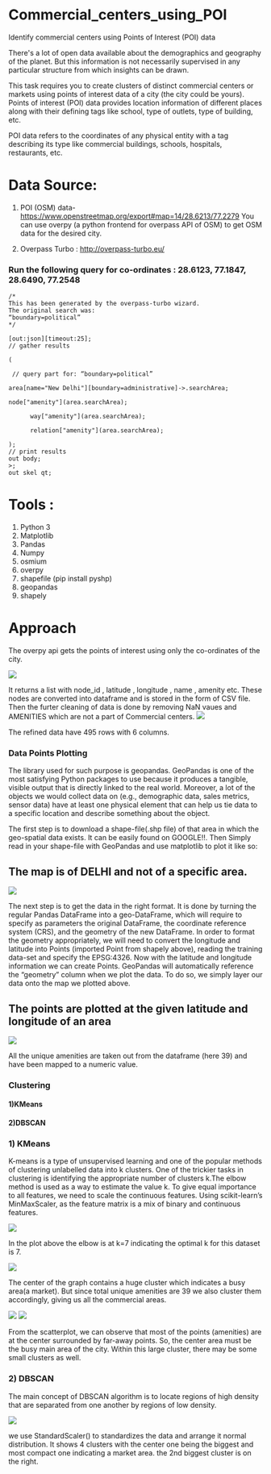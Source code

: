 # Commercial_centers_using_POI
Identify commercial centers using Points of Interest (POI) data

There's a lot of open data available about the demographics and geography of the planet. But this information is not necessarily supervised in any particular structure from which insights can be drawn.

This task requires you to create clusters of distinct commercial centers or markets using points of interest data of a city (the city could be yours). Points of interest (POI) data provides location information of different places along with their defining tags like school, type of outlets, type of building, etc.

POI data refers to the coordinates of any physical entity with a tag describing its type like commercial buildings, schools, hospitals, restaurants, etc.

# Data Source:

1) POI (OSM) data- https://www.openstreetmap.org/export#map=14/28.6213/77.2279
You can use overpy (a python frontend for overpass API of OSM) to get OSM data for the desired city.

2) Overpass Turbo : http://overpass-turbo.eu/
### Run the following query for co-ordinates : 28.6123, 77.1847, 28.6490, 77.2548  

    /*
    This has been generated by the overpass-turbo wizard.
    The original search was:
    “boundary=political”
    */

    [out:json][timeout:25];
    // gather results

    (

     // query part for: “boundary=political”
 
    area[name="New Delhi"][boundary=administrative]->.searchArea;
 
    node["amenity"](area.searchArea);
 
          way["amenity"](area.searchArea);
     
          relation["amenity"](area.searchArea);

    );
    // print results
    out body;
    >;
    out skel qt;


# Tools :

1) Python 3
2) Matplotlib
3) Pandas
4) Numpy
5) osmium
6) overpy
7) shapefile
(pip install pyshp)
8) geopandas
9) shapely

# Approach

The overpy api gets the points of interest using only the co-ordinates of the city.

<img src="Images/1.PNG">

It returns a list with node_id , latitude , longitude , name , amenity etc.
These nodes are converted into dataframe and is stored in the form of CSV file.
Then the furter cleaning of data is done by removing NaN vaues and AMENITIES which are not 
a part of Commercial centers.
<img src="Images/3.PNG">

The refined data have 495 rows with 6 columns.

### Data Points Plotting

The library used for such purpose is geopandas.
GeoPandas is one of the most satisfying Python packages to use because it produces a tangible, visible output that is directly linked to the real world. Moreover, a lot of the objects we would collect data on (e.g., demographic data, sales metrics, sensor data) have at least one physical element that can help us tie data to a specific location and describe something about the object.

The first step is to download a shape-file(.shp file) of that area in which the geo-spatial data exists. It can be easily found on GOOGLE!!.
Then Simply read in your shape-file with GeoPandas and use matplotlib to plot it like so:
## The map is of DELHI and not of a specific area.
<img src="Images/4.PNG">

The next step is to get the data in the right format. It is done by turning the regular Pandas DataFrame into a geo-DataFrame, which will require to specify as parameters the original DataFrame, the coordinate reference system (CRS), and the geometry of the new DataFrame. In order to format the geometry appropriately, we will need to convert the longitude and latitude into Points (imported Point from shapely above), reading the training data-set and specify the EPSG:4326.
Now with the latitude and longitude information we can create Points.
GeoPandas will automatically reference the “geometry” column when we plot the data. To do so, we simply layer our data onto the map we plotted above.
## The points are plotted at the given latitude and longitude of an area
<img src="Images/5.PNG">

All the unique amenities are taken out from the dataframe (here 39) and have been mapped to a numeric value.

### Clustering
   #### 1)KMeans
   #### 2)DBSCAN
   
### 1) KMeans
K-means is a type of unsupervised learning and one of the popular methods of clustering unlabelled data into k clusters. One of the trickier tasks in clustering is identifying the appropriate number of clusters k.The elbow method is used as a way to estimate the value k.
To give equal importance to all features, we need to scale the continuous features. Using scikit-learn’s MinMaxScaler, as the feature matrix is a mix of binary and continuous features.

<img src="Images/8.PNG">

 In the plot above the elbow is at k=7 indicating the optimal k for this dataset is 7.

<img src="Images/9.PNG">

The center of the graph contains a huge cluster which indicates a busy area(a market).
But since total unique amenities are 39 we also cluster them accordingly, giving us all the commercial areas.

<img src="Images/6.PNG">


<img src="Images/7.PNG">

From the scatterplot, we can observe that most of the points (amenities) are at the center surrounded by far-away points. So, the center area must be the busy main area of the city. Within this large cluster, there may be some small clusters as well.

### 2) DBSCAN

 The main concept of DBSCAN algorithm is to locate regions of high density that are separated from one another by regions of low
 density.
 
 <img src="Images/10.PNG">
 
 we use StandardScaler() to standardizes the data and arrange it normal distribution.
 It shows 4 clusters with the center one being the biggest and most compact one indicating a market area.
 the 2nd biggest cluster is on the right.
 
